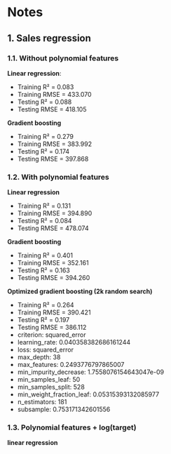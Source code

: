# Notes

## 1. Sales regression

### 1.1. Without polynomial features

**Linear regression**:

- Training R² = 0.083
- Training RMSE = 433.070
- Testing R² = 0.088
- Testing RMSE = 418.105

**Gradient boosting**

- Training R² = 0.279
- Training RMSE = 383.992
- Testing R² = 0.174
- Testing RMSE = 397.868

### 1.2. With polynomial features

**Linear regression**

- Training R² = 0.131
- Training RMSE = 394.890
- Testing R² = 0.084
- Testing RMSE = 478.074

**Gradient boosting**

- Training R² = 0.401
- Training RMSE = 352.161
- Testing R² = 0.163
- Testing RMSE = 394.260

**Optimized gradient boosting (2k random search)**

- Training R² = 0.264
- Training RMSE = 390.421
- Testing R² = 0.197
- Testing RMSE = 386.112
- criterion: squared_error
- learning_rate: 0.040358382686161244
- loss: squared_error
- max_depth: 38
- max_features: 0.2493776797865007
- min_impurity_decrease: 1.7558076154643047e-09
- min_samples_leaf: 50
- min_samples_split: 528
- min_weight_fraction_leaf: 0.05315393132085977
- n_estimators: 181
- subsample: 0.753171342601556

### 1.3. Polynomial features + log(target)

**linear regression**

